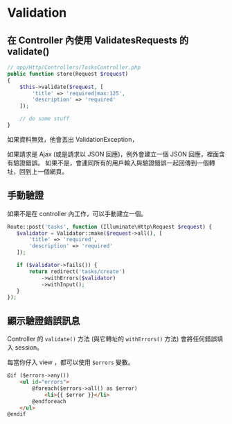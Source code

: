 # Validation

## 在 Controller 內使用 ValidatesRequests 的 validate()

```php
// app/Http/Controllers/TasksController.php
public function store(Request $request)
{
    $this->validate($request, [
        'title' => 'required|max:125',
        'description' => 'required'
    ]);

    // do some stuff
}
```

如果資料無效，他會丟出 ValidationException，

如果請求是 Ajax (或是請求以 JSON 回應)，例外會建立一個 JSON 回應，裡面含有驗證錯誤。
如果不是，會連同所有的用戶輸入與驗證錯誤一起回傳到一個轉址，回到上一個網頁。

## 手動驗證

如果不是在 controller 內工作，可以手動建立一個。
```php
Route::post('tasks', function (Illuminate\Http\Request $request) {
   $validator = Validator::make($request->all(), [
       'title' => 'required',
       'description' => 'required'
   ]);

   if ($validator->fails()) {
       return redirect('tasks/create')
           ->withErrors($validator)
           ->withInput();
   }
});
```

## 顯示驗證錯誤訊息

Controller 的 `validate()` 方法 (與它轉址的 `withErrors()` 方法) 會將任何錯誤填入 session。

每當你仔入 view ，都可以使用 `$errors` 變數。

```html
@if ($errors->any())
    <ul id="errors">
        @foreach($errors->all() as $error)
            <li>{{ $error }}</li>
        @endforeach
    </ul>
@endif
```

